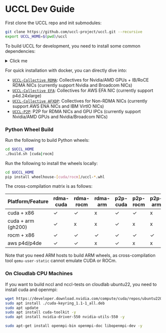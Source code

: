 # UCCL Dev Guide

First clone the UCCL repo and init submodules: 
```bash
git clone https://github.com/uccl-project/uccl.git --recursive
export UCCL_HOME=$(pwd)/uccl
```

To build UCCL for development, you need to install some common dependencies: 
<details><summary>Click me</summary>

```bash
# Note if you are using docker+wheel build, there is no need to install the following dependencies. 
sudo apt update
sudo apt install linux-tools-$(uname -r) clang llvm cmake m4 build-essential \
                 net-tools libgoogle-glog-dev libgtest-dev libgflags-dev \
                 libelf-dev libpcap-dev libc6-dev-i386 libpci-dev \
                 libopenmpi-dev libibverbs-dev clang-format -y

# Install and activate Anaconda (you can choose any recent versions)
wget https://repo.anaconda.com/archive/Anaconda3-2025.06-1-Linux-x86_64.sh
bash ./Anaconda3-2025.06-1-Linux-x86_64.sh -b
source ~/anaconda3/bin/activate
source ~/.bashrc # or .zshrc and others
conda init

# Install python ssh lib into conda-default base env
pip install paramiko pybind11
```
</details>

For quick installation with docker, you can directly dive into: 
* [`UCCL-Collective RDMA`](../collective/rdma/README.md): Collectives for Nvidia/AMD GPUs + IB/RoCE RDMA NICs (currently support Nvidia and Broadcom NICs)
* [`UCCL-Collective EFA`](../collective/efa/README.md): Collectives for AWS EFA NIC (currently support p4d.24xlarge)
* [`UCCL-Collective AFXDP`](../collective/afxdp/README.md): Collectives for Non-RDMA NICs (currently support AWS ENA NICs and IBM VirtIO NICs)
* [`UCCL-P2P`](../p2p/README.md): P2P for RDMA NICs and GPU IPCs (currently support Nvidia/AMD GPUs and Nvidia/Broadcom NICs)

### Python Wheel Build

Run the following to build Python wheels: 
```bash
cd $UCCL_HOME
./build.sh [cuda|rocm]
```

Run the following to install the wheels locally: 
```bash
cd $UCCL_HOME
pip install wheelhouse-[cuda/rocm]/uccl-*.whl
```

The cross-compilation matrix is as follows:

| Platform/Feature   | rdma-cuda | rdma-rocm | rdma-arm | p2p-cuda | p2p-rocm | p2p-arm | efa |
|--------------------|-----------|-----------|----------|----------|----------|---------|-----|
| cuda + x86         | ✓         | ✓         | x        | ✓        | ✓        | x       | ✓   |
| cuda + arm (gh200) | ✓         | x         | x        | ✓        | x        | x       | x   |
| rocm + x86         | ✓         | ✓         | ✓        | ✓        | ✓        | ✓       | x   |
| aws p4d/p4de       | ✓         | ✓         | x        | ✓        | x        | x       | ✓   |

Note that you need ARM hosts to build ARM wheels, as cross-compilation tool `qemu-user-static` cannot emulate CUDA or ROCm. 


### On Cloudlab CPU Machines

If you want to build nccl and nccl-tests on cloudlab ubuntu22, you need to install cuda and openmpi: 

```bash
wget https://developer.download.nvidia.com/compute/cuda/repos/ubuntu2204/x86_64/cuda-keyring_1.1-1_all.deb
sudo apt install ./cuda-keyring_1.1-1_all.deb
sudo apt update
sudo apt install cuda-toolkit -y
sudo apt install nvidia-driver-550 nvidia-utils-550 -y

sudo apt-get install openmpi-bin openmpi-doc libopenmpi-dev -y
```
